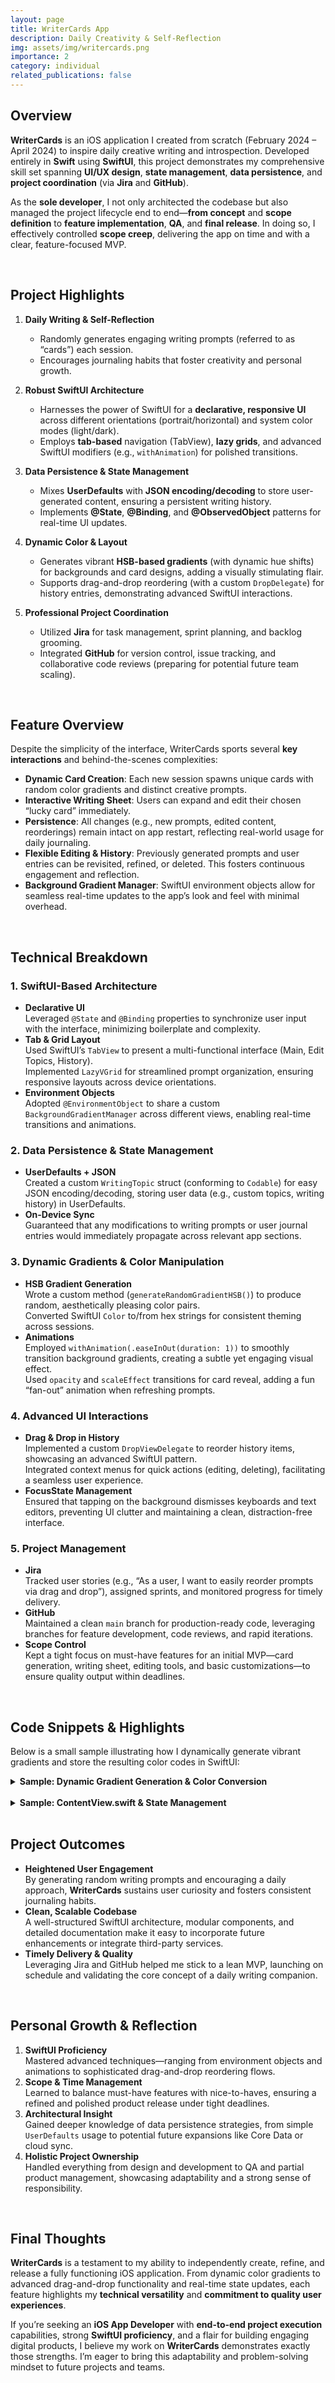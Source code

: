 ```yaml
---
layout: page
title: WriterCards App
description: Daily Creativity & Self-Reflection
img: assets/img/writercards.png
importance: 2
category: individual
related_publications: false
---
```


## Overview

**WriterCards** is an iOS application I created from scratch (February 2024 – April 2024) to inspire daily creative writing and introspection. Developed entirely in **Swift** using **SwiftUI**, this project demonstrates my comprehensive skill set spanning **UI/UX design**, **state management**, **data persistence**, and **project coordination** (via **Jira** and **GitHub**).

As the **sole developer**, I not only architected the codebase but also managed the project lifecycle end to end—**from concept** and **scope definition** to **feature implementation**, **QA**, and **final release**. In doing so, I effectively controlled **scope creep**, delivering the app on time and with a clear, feature-focused MVP.

<br>

## Project Highlights

1. **Daily Writing & Self-Reflection**

   - Randomly generates engaging writing prompts (referred to as “cards”) each session.
   - Encourages journaling habits that foster creativity and personal growth.

2. **Robust SwiftUI Architecture**

   - Harnesses the power of SwiftUI for a **declarative, responsive UI** across different orientations (portrait/horizontal) and system color modes (light/dark).
   - Employs **tab-based** navigation (TabView), **lazy grids**, and advanced SwiftUI modifiers (e.g., `withAnimation`) for polished transitions.

3. **Data Persistence & State Management**

   - Mixes **UserDefaults** with **JSON encoding/decoding** to store user-generated content, ensuring a persistent writing history.
   - Implements **@State**, **@Binding**, and **@ObservedObject** patterns for real-time UI updates.

4. **Dynamic Color & Layout**

   - Generates vibrant **HSB-based gradients** (with dynamic hue shifts) for backgrounds and card designs, adding a visually stimulating flair.
   - Supports drag-and-drop reordering (with a custom `DropDelegate`) for history entries, demonstrating advanced SwiftUI interactions.

5. **Professional Project Coordination**
   - Utilized **Jira** for task management, sprint planning, and backlog grooming.
   - Integrated **GitHub** for version control, issue tracking, and collaborative code reviews (preparing for potential future team scaling).

<br>

## Feature Overview

Despite the simplicity of the interface, WriterCards sports several **key interactions** and behind-the-scenes complexities:

- **Dynamic Card Creation**: Each new session spawns unique cards with random color gradients and distinct creative prompts.
- **Interactive Writing Sheet**: Users can expand and edit their chosen “lucky card” immediately.
- **Persistence**: All changes (e.g., new prompts, edited content, reorderings) remain intact on app restart, reflecting real-world usage for daily journaling.
- **Flexible Editing & History**: Previously generated prompts and user entries can be revisited, refined, or deleted. This fosters continuous engagement and reflection.
- **Background Gradient Manager**: SwiftUI environment objects allow for seamless real-time updates to the app’s look and feel with minimal overhead.

<br>

## Technical Breakdown

### 1. SwiftUI-Based Architecture

- **Declarative UI**  
  Leveraged `@State` and `@Binding` properties to synchronize user input with the interface, minimizing boilerplate and complexity.
- **Tab & Grid Layout**  
  Used SwiftUI’s `TabView` to present a multi-functional interface (Main, Edit Topics, History).  
  Implemented `LazyVGrid` for streamlined prompt organization, ensuring responsive layouts across device orientations.
- **Environment Objects**  
  Adopted `@EnvironmentObject` to share a custom `BackgroundGradientManager` across different views, enabling real-time transitions and animations.

### 2. Data Persistence & State Management

- **UserDefaults + JSON**  
  Created a custom `WritingTopic` struct (conforming to `Codable`) for easy JSON encoding/decoding, storing user data (e.g., custom topics, writing history) in UserDefaults.
- **On-Device Sync**  
  Guaranteed that any modifications to writing prompts or user journal entries would immediately propagate across relevant app sections.

### 3. Dynamic Gradients & Color Manipulation

- **HSB Gradient Generation**  
  Wrote a custom method (`generateRandomGradientHSB()`) to produce random, aesthetically pleasing color pairs.  
  Converted SwiftUI `Color` to/from hex strings for consistent theming across sessions.
- **Animations**  
  Employed `withAnimation(.easeInOut(duration: 1))` to smoothly transition background gradients, creating a subtle yet engaging visual effect.  
  Used `opacity` and `scaleEffect` transitions for card reveal, adding a fun “fan-out” animation when refreshing prompts.

### 4. Advanced UI Interactions

- **Drag & Drop in History**  
  Implemented a custom `DropViewDelegate` to reorder history items, showcasing an advanced SwiftUI pattern.  
  Integrated context menus for quick actions (editing, deleting), facilitating a seamless user experience.
- **FocusState Management**  
  Ensured that tapping on the background dismisses keyboards and text editors, preventing UI clutter and maintaining a clean, distraction-free interface.

### 5. Project Management

- **Jira**  
  Tracked user stories (e.g., “As a user, I want to easily reorder prompts via drag and drop”), assigned sprints, and monitored progress for timely delivery.
- **GitHub**  
  Maintained a clean `main` branch for production-ready code, leveraging branches for feature development, code reviews, and rapid iterations.
- **Scope Control**  
  Kept a tight focus on must-have features for an initial MVP—card generation, writing sheet, editing tools, and basic customizations—to ensure quality output within deadlines.

<br>

## Code Snippets & Highlights

Below is a small sample illustrating how I dynamically generate vibrant gradients and store the resulting color codes in SwiftUI:

<details>
<summary><strong>Sample: Dynamic Gradient Generation & Color Conversion</strong></summary>

{% highlight swift %}
static func generateRandomGradientHSB() -> [String] {
let hue1 = Double.random(in: 0...360)
var hue2 = (hue1 + Double.random(in: 50...110))
.truncatingRemainder(dividingBy: 360)
if hue2 < 0 { hue2 += 360 }

    let saturation = Double.random(in: 0.2...1.0)
    let brightness = Double.random(in: 0.7...0.75)

    let color1 = Color(hue: hue1 / 360,
                       saturation: saturation,
                       brightness: brightness)
    let color2 = Color(hue: hue2 / 360,
                       saturation: saturation,
                       brightness: brightness)

    // Convert color objects to hex strings for consistent rendering
    return [color1.toHex(), color2.toHex()]

}
{% endhighlight %}

Why it’s clever:

- Utilizes **HSB** (Hue, Saturation, Brightness) logic to create more visually appealing gradients than purely random RGB generation.
- Ensures that the second hue diverges from the first for clearly distinct color pairs, preventing monotony.
</details>

<br>

<details>
<summary><strong>Sample: ContentView.swift & State Management</strong></summary>

{% highlight swift %}
struct ContentView: View {
@State private var topics: [WritingTopic]
= load("topics")
@State private var dailyTopics: [WritingTopic]
= load("dailyTopics")
@State private var historyTopics: [WritingTopic]
= load("historyTopics")

    @State private var selectedTab: Int = 1
    @StateObject private var backgroundManager
        = BackgroundGradientManager()

    var body: some View {
        TabView(selection: $selectedTab) {
            EditTopicsView(topics: $topics,
                           dailyTopics: $dailyTopics)
                .tag(0)
                .tabItem { Text("Edit") }

            MainContentView(topics: $topics,
                            historyTopics: $historyTopics,
                            dailyTopics: $dailyTopics)
                .tag(1)
                .tabItem { Text("Main") }

            HistoryView(historyTopics: $historyTopics,
                        topics: $topics,
                        dailyTopics: $dailyTopics,
                        showSheet: .constant(false))
                .tag(2)
                .tabItem { Text("History") }
        }
        .tabViewStyle(.page(indexDisplayMode: .never))
        .background(
            backgroundManager.backgroundGradient
                .edgesIgnoringSafeArea(.all)
        )
        .environmentObject(backgroundManager)
    }

}
{% endhighlight %}

Key takeaways:

- **@State** & **@StateObject** for maintaining reactive UI updates and global states (e.g., dynamic backgrounds).
- **TabView** with `.page` style for seamless navigation among the “Edit,” “Main,” and “History” views.
</details>

<br>

## Project Outcomes

- **Heightened User Engagement**  
  By generating random writing prompts and encouraging a daily approach, **WriterCards** sustains user curiosity and fosters consistent journaling habits.
- **Clean, Scalable Codebase**  
  A well-structured SwiftUI architecture, modular components, and detailed documentation make it easy to incorporate future enhancements or integrate third-party services.
- **Timely Delivery & Quality**  
  Leveraging Jira and GitHub helped me stick to a lean MVP, launching on schedule and validating the core concept of a daily writing companion.

<br>

## Personal Growth & Reflection

1. **SwiftUI Proficiency**  
   Mastered advanced techniques—ranging from environment objects and animations to sophisticated drag-and-drop reordering flows.
2. **Scope & Time Management**  
   Learned to balance must-have features with nice-to-haves, ensuring a refined and polished product release under tight deadlines.
3. **Architectural Insight**  
   Gained deeper knowledge of data persistence strategies, from simple `UserDefaults` usage to potential future expansions like Core Data or cloud sync.
4. **Holistic Project Ownership**  
   Handled everything from design and development to QA and partial product management, showcasing adaptability and a strong sense of responsibility.

<br>

## Final Thoughts

**WriterCards** is a testament to my ability to independently create, refine, and release a fully functioning iOS application. From dynamic color gradients to advanced drag-and-drop functionality and real-time state updates, each feature highlights my **technical versatility** and **commitment to quality user experiences**.

If you’re seeking an **iOS App Developer** with **end-to-end project execution** capabilities, strong **SwiftUI proficiency**, and a flair for building engaging digital products, I believe my work on **WriterCards** demonstrates exactly those strengths. I’m eager to bring this adaptability and problem-solving mindset to future projects and teams.

<br>
